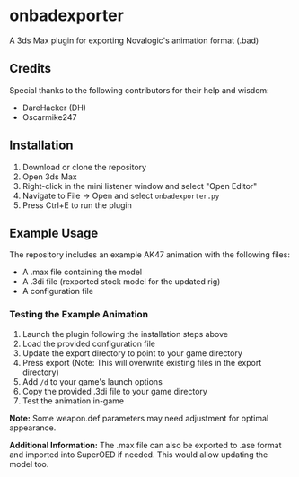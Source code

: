 # onbadexporter

A 3ds Max plugin for exporting Novalogic's animation format (.bad)

## Credits

Special thanks to the following contributors for their help and wisdom:

* DareHacker (DH)
* Oscarmike247

## Installation

1. Download or clone the repository
2. Open 3ds Max
3. Right-click in the mini listener window and select "Open Editor" 
4. Navigate to File -> Open and select `onbadexporter.py`
5. Press Ctrl+E to run the plugin

## Example Usage

The repository includes an example AK47 animation with the following files:

* A .max file containing the model
* A .3di file (rexported stock model for the updated rig)
* A configuration file

### Testing the Example Animation

1. Launch the plugin following the installation steps above
2. Load the provided configuration file
3. Update the export directory to point to your game directory
4. Press export (Note: This will overwrite existing files in the export directory)
5. Add `/d` to your game's launch options
6. Copy the provided .3di file to your game directory
7. Test the animation in-game

**Note:** Some weapon.def parameters may need adjustment for optimal appearance.

**Additional Information:** The .max file can also be exported to .ase format
and imported into SuperOED if needed. This would allow updating the model too.
